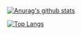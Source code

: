 [![Anurag's github stats](https://github-readme-stats.vercel.app/api?username=zhahu315)](https://github.com/anuraghazra/github-readme-stats)

[![Top Langs](https://github-readme-stats.vercel.app/api/top-langs/?username=zhahu315)](https://github.com/anuraghazra/github-readme-stats)
